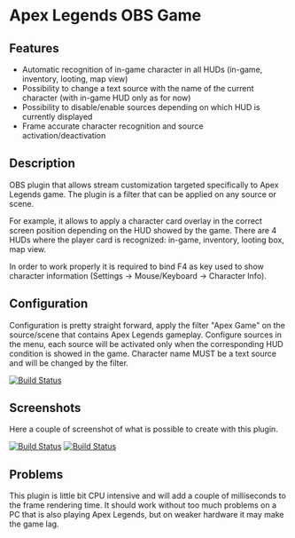 # Apex Legends OBS Game

## Features

 - Automatic recognition of in-game character in all HUDs (in-game, inventory, looting, map view)
 - Possibility to change a text source with the name of the current character (with in-game HUD only as for now)
 - Possibility to disable/enable sources depending on which HUD is currently displayed
 - Frame accurate character recognition and source activation/deactivation

## Description

OBS plugin that allows stream customization targeted specifically to Apex Legends game. The plugin is a filter that can be applied on any source or scene.

For example, it allows to apply a character card overlay in the correct screen position depending on the HUD showed by the game. There are 4 HUDs where the player card is recognized: in-game, inventory, looting box, map view.

In order to work properly it is required to bind F4 as key used to show character information (Settings -> Mouse/Keyboard -> Character Info).
## Configuration

Configuration is pretty straight forward, apply the filter "Apex Game" on the source/scene that contains Apex Legends gameplay. Configure sources in the menu, each source will be activated only when the corresponding HUD condition is showed in the game. Character name MUST be a text source and will be changed by the filter.

[![Build Status](https://i.imgur.com/hnitya2.png)](https://i.imgur.com/hnitya2.png)

## Screenshots

Here a couple of screenshot of what is possible to create with this plugin.

[![Build Status](https://i.imgur.com/ZNJDu1R.png)](https://i.imgur.com/ZNJDu1R.png)
[![Build Status](https://i.imgur.com/TJ4RVhD.png)](https://i.imgur.com/TJ4RVhD.png)

## Problems

This plugin is little bit CPU intensive and will add a couple of milliseconds to the frame rendering time. It should work without too much problems on a PC that is also playing Apex Legends, but on weaker hardware it may make the game lag.
